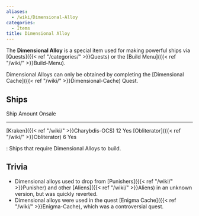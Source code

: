 ```yaml
---
aliases:
  - /wiki/Dimensional-Alloy
categories:
  - Items
title: Dimensional Alloy
---
```


The **Dimensional Alloy** is a special item used for making powerful ships via [Quests]({{< ref "/categories/" >}}Quests) or the [Build Menu]({{< ref "/wiki/" >}}Build-Menu).

Dimensional Alloys can only be obtained by completing the [Dimensional Cache]({{< ref "/wiki/" >}}Dimensional-Cache) Quest.

## Ships

Ship Amount Onsale

---

[Kraken]({{< ref "/wiki/" >}}Charybdis-OCS) 12 Yes [Obliterator]({{< ref "/wiki/" >}}Obliterator) 6 Yes

: Ships that require Dimensional Alloys to build.

## Trivia

- Dimensional alloys used to drop from [Punishers]({{< ref "/wiki/" >}}Punisher) and other [Aliens]({{< ref "/wiki/" >}}Aliens) in an unknown version, but was quickly reverted.
- Dimensional alloys were used in the quest [Enigma Cache]({{< ref "/wiki/" >}}Enigma-Cache), which was a controversial quest.
